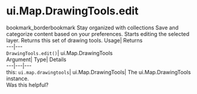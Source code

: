  
#  ui.Map.DrawingTools.edit 
bookmark_borderbookmark Stay organized with collections  Save and categorize content based on your preferences.
Starts editing the selected layer. 
Returns this set of drawing tools.
Usage| Returns  
---|---  
`DrawingTools.edit()`| ui.Map.DrawingTools  
Argument| Type| Details  
---|---|---  
this: `ui.map.drawingtools`| ui.Map.DrawingTools| The ui.Map.DrawingTools instance.  
Was this helpful?
